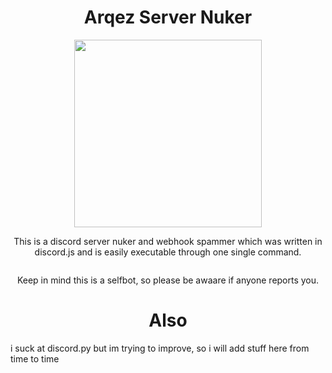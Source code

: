 <h1 align="center">Arqez Server Nuker</h1>
<p align="center"><img src="https://cdn.discordapp.com/attachments/813736191416598560/814784652186353704/nino4_cropped.gif" height=300></p>
<p align="center">
	<h7>This is a discord server nuker and webhook spammer which was written in discord.js and is easily executable through one single command.</h7>
</p>
<p align="center"><img src=""></p>
<p align="center">
	<h7>Keep in mind this is a selfbot, so please be awaare if anyone reports you.</h7>
</p>

</p>
<h1 align="center">Also</h1>
<p>i suck at discord.py but im trying to improve, so i will add stuff here from time to time</p>
